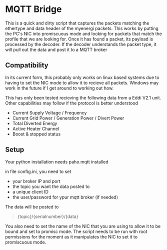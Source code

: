 # MQTT Bridge
This is a quick and dirty script that captures the packets matching the ethertype and data header of the myenergi packets. This works by putting the PC's NIC into promiscuous mode and looking for packets that match the profile that we are looking for. Once it has found a packet, its payload is processed by the decoder. If the decoder understands the packet type, it will pull out the data and post it to a MQTT broker

## Compatibility
In its current form, this probably only works on linux based systems due to having to set the NIC mode to allow it to recieve all packets. Windows may work in the future if I get around to working out how. 

This has only been tested recieving the following data from a Eddi V2.1 unit. Other capabilities may follow if the protocol is better understood
* Current Supply Voltage / Frequency
* Current Grid Power / Generation Power / Divert Power
* Total Diverted Energy
* Active Heater Channel
* Boost & stopped status



## Setup
Your python installation needs paho.mqtt installed

in file config.ini, you need to set
* your broker IP and port
* the topic you want the data posted to
* a unique client ID
* the user/password for ypur mqtt broker (if needed)

 The data will be posted to 

> {topic}/{serialnumber}/{data}

You also need to set the name of the NIC that you are using to allow it to be bound and set to promisc mode. The script needs to be run with root permissions for the moment as it manipulates the NIC to set it to promiscuous mode. 
